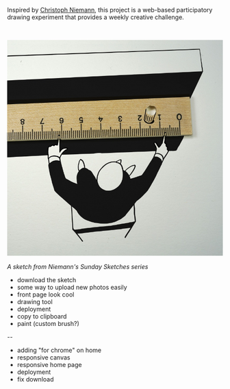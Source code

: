 Inspired by [Christoph Niemann](https://www.wired.com/2016/12/sunday-sketching-christoph-niemann-tells-brutal-truth-creative-process/), this project is a web-based participatory drawing experiment that provides a weekly creative challenge.

<br/>

![Sunday sketch](/imgs/readme.jpeg)

*A sketch from Niemann's Sunday Sketches series*

* download the sketch
* some way to upload new photos easily
* front page look cool
* drawing tool
* deployment
* copy to clipboard
* paint (custom brush?)

--

* adding "for chrome" on home
* responsive canvas
* responsive home page
* deployment
* fix download
